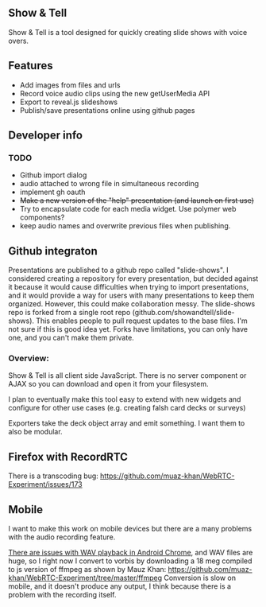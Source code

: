 Show & Tell
--------------------------------------------------------------------------------

Show & Tell is a tool designed for quickly creating slide shows with voice overs.

Features
--------
* Add images from files and urls
* Record voice audio clips using the new getUserMedia API
* Export to reveal.js slideshows
* Publish/save presentations online using github pages

Developer info
--------------------------------------------------------------------------------

### TODO

* Github import dialog
* audio attached to wrong file in simultaneous recording
* implement gh oauth
* ~~Make a new version of the "help" presentation (and launch on first use)~~
* Try to encapsulate code for each media widget. Use polymer web components?
* keep audio names and overwrite previous files when publishing.

## Github integraton

Presentations are published to a github repo called "slide-shows".
I considered creating a repository for every presentation, but decided against it
because it would cause difficulties when trying to import presentations,
and it would provide a way for users with many presentations to keep them organized.
However, this could make collaboration messy. 
The slide-shows repo is forked from a single root repo (github.com/showandtell/slide-shows).
This enables people to pull request updates to the base files.
I'm not sure if this is good idea yet. Forks have limitations,
you can only have one, and you can't make them private.

### Overview:

Show & Tell is all client side JavaScript. There is no server component or AJAX
so you can download and open it from your filesystem.

I plan to eventually make this tool easy to extend with new widgets and configure for other use cases
(e.g. creating falsh card decks or surveys)

Exporters take the deck object array and emit something.
I want them to also be modular.

## Firefox with RecordRTC

There is a transcoding bug: https://github.com/muaz-khan/WebRTC-Experiment/issues/173

## Mobile 

I want to make this work on mobile devices but there are a many problems with the audio recording feature.

[There are issues with WAV playback in Android Chrome](http://stackoverflow.com/questions/19731825/webrtc-audio-playback-in-android-chrome),
and WAV files are huge, so I right now I convert to vorbis by downloading a 18 meg
compiled to js version of ffmpeg as shown by Mauz Khan:
https://github.com/muaz-khan/WebRTC-Experiment/tree/master/ffmpeg
Conversion is slow on mobile, and it doesn't produce any output,
I think because there is a problem with the recording itself.
